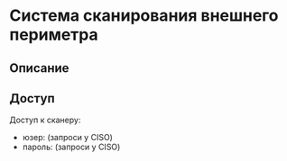 # Система сканирования внешнего периметра

## Описание

## Доступ
Доступ к сканеру:
- юзер: (запроси у CISO)
- пароль: (запроси у CISO)

